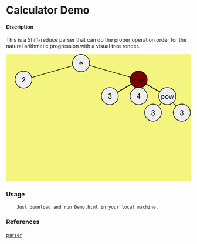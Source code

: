﻿Calculator Demo
=============

#### Discription ####
This is a Shift-reduce parser that can do the proper operation order for the natural arithmetic progression with a visual tree render.


![demo](images/snapshot.png?raw=true "Optional Title")

### Usage ###

```
	Just download and run Demo.html in your local machine.
```

### References ###
[parser](http://en.wikipedia.org/wiki/Shift-reduce_parser)